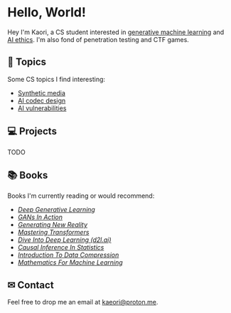 # Hello, World!

Hey I'm Kaori, a CS student interested in [generative machine learning](https://en.wikipedia.org/wiki/Generative_model) and [AI ethics](https://en.wikipedia.org/wiki/Ethics_of_artificial_intelligence). I'm also fond of penetration testing and CTF games.


## 💎 Topics

Some CS topics I find interesting:

  * [Synthetic media](https://en.wikipedia.org/wiki/Synthetic_media)
  * [AI codec design](https://en.wikipedia.org/wiki/Data_compression#Machine_learning)
  * [AI vulnerabilities](https://en.wikipedia.org/wiki/Adversarial_machine_learning)

## 💻 Projects

TODO

## 📚 Books

Books I'm currently reading or would recommend:

  * [*Deep Generative Learning*](https://b-ok.cc/book/5260748/f22ad5)
  * [*GANs In Action*](https://b-ok.cc/book/5256274/ae75c1)
  * [*Generating New Reality*](https://b-ok.cc/book/16777840/df17ce)
  * [*Mastering Transformers*](https://b-ok.cc/book/17356470/e7bc75)
  * [*Dive Into Deep Learning (d2l.ai)*](https://b-ok.cc/book/11638445/05fd36)
  * [*Causal Inference In Statistics*](https://b-ok.cc/book/2664651/adcbf6)
  * [*Introduction To Data Compression*](https://b-ok.cc/book/3629223/77bd36)
  * [*Mathematics For Machine Learning*](https://b-ok.cc/book/5523576/586140)


## ✉ Contact

Feel free to drop me an email at kaeori@proton.me.
